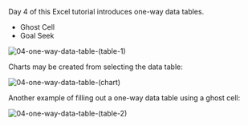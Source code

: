 Day 4 of this Excel tutorial introduces one-way data tables.

* Ghost Cell
* Goal Seek

![04-one-way-data-table-(table-1)](https://github.com/user-attachments/assets/3352f7ae-1318-4a55-89d2-fbecde1a71f4)

Charts may be created from selecting the data table:

![04-one-way-data-table-(chart)](https://github.com/user-attachments/assets/be29fcaa-f209-4f02-887c-bad71908f53b)

Another example of filling out a one-way data table using a ghost cell:

![04-one-way-data-table-(table-2)](https://github.com/user-attachments/assets/3cfff95b-48db-420f-aa19-7bddc542e5fa)
